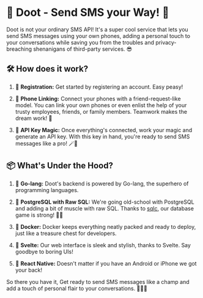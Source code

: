 # 🚀 Doot - Send SMS your Way! 📱

Doot is not your ordinary SMS API! It's a super cool service that lets you send SMS messages using your own phones, adding a personal touch to your conversations while saving you from the troubles and privacy-breaching shenanigans of third-party services. 😎

## 🛠️ How does it work?

1. 📝 **Registration:** Get started by registering an account. Easy peasy!

2. 🔗 **Phone Linking:** Connect your phones with a friend-request-like model. You can link your own phones or even enlist the help of your trusty employees, friends, or family members. Teamwork makes the dream work! 🤝

3. 🔑 **API Key Magic:** Once everything's connected, work your magic and generate an API key. With this key in hand, you're ready to send SMS messages like a pro! 🪄📲

## 📦 What's Under the Hood?

1. 🚀 **Go-lang:** Doot's backend is powered by Go-lang, the superhero of programming languages.

2. 🐘 **PostgreSQL with Raw SQL:** We're going old-school with PostgreSQL and adding a bit of muscle with raw SQL. Thanks to [sqlc](https://sqlc.dev/), our database game is strong! 💪💾

3. 🐳 **Docker:** Docker keeps everything neatly packed and ready to deploy, just like a treasure chest for developers.

4. 🎨 **Svelte:** Our web interface is sleek and stylish, thanks to Svelte. Say goodbye to boring UIs!

5. 📱 **React Native:** Doesn't matter if you have an Android or iPhone we got your back!

So there you have it, Get ready to send SMS messages like a champ and add a touch of personal flair to your conversations. 🚀📱✨
